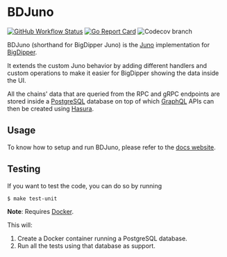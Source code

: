 # BDJuno
[![GitHub Workflow Status](https://img.shields.io/github/workflow/status/pylons-tech/bdjuno/Tests)](https://github.com/pylons-tech/bdjuno/actions?query=workflow%3ATests)
[![Go Report Card](https://goreportcard.com/badge/github.com/pylons-tech/bdjuno)](https://goreportcard.com/report/github.com/pylons-tech/bdjuno)
![Codecov branch](https://img.shields.io/codecov/c/github/pylons-tech/bdjuno/cosmos/v0.43.x)

BDJuno (shorthand for BigDipper Juno) is the [Juno](https://github.com/desmos-labs/juno) implementation
for [BigDipper](https://github.com/pylons-tech/big-dipper).

It extends the custom Juno behavior by adding different handlers and custom operations to make it easier for BigDipper
showing the data inside the UI.

All the chains' data that are queried from the RPC and gRPC endpoints are stored inside
a [PostgreSQL](https://www.postgresql.org/) database on top of which [GraphQL](https://graphql.org/) APIs can then be
created using [Hasura](https://hasura.io/).

## Usage
To know how to setup and run BDJuno, please refer to
the [docs website](https://docs.bigdipper.live/cosmos-based/parser/overview/).

## Testing
If you want to test the code, you can do so by running

```shell
$ make test-unit
```

**Note**: Requires [Docker](https://docker.com).

This will:
1. Create a Docker container running a PostgreSQL database.
2. Run all the tests using that database as support.


